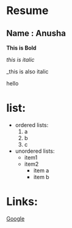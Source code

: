 # Resume 

## Name : Anusha

**This is Bold**

*this is italic*

_this is also italic

<h>hello</h>

# list:
 
- ordered lists:
     1. a
     2. b
     3. c
 - unordered lists:
    * item1
    * item2
        * item a
        * item b

# Links:

[Google](https://www.google.com)
          
                
